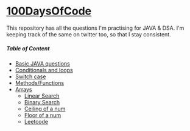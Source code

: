 # [100DaysOfCode](https://twitter.com/anushka4120/status/1427154722423676929?s=20)
This repository has all the questions I'm practising for JAVA & DSA. I'm keeping track of the same on twitter too, so that I stay consistent.
<h5>Table of Content</h5>

- [Basic JAVA questions](https://github.com/Anushka-shukla/100DaysOfCode/tree/main/src/com/company/daysofcode/basics) 
- [Conditionals and loops](https://github.com/Anushka-shukla/100DaysOfCode/tree/main/src/com/company/daysofcode/condtionsAndLoops) 
- [Switch case](https://github.com/Anushka-shukla/100DaysOfCode/tree/main/src/com/company/daysofcode/switchcase)
- [Methods/Functions](https://github.com/Anushka-shukla/100DaysOfCode/tree/main/src/com/company/daysofcode/methodsAndFunctions) 
- [Arrays](https://github.com/Anushka-shukla/100DaysOfCode/tree/main/src/com/company/daysofcode/arrays) 
     - [Linear Search](https://github.com/Anushka-shukla/100DaysOfCode/blob/main/src/com/company/daysofcode/arrays/LinearSearch.java) 
     - [Binary Search](https://github.com/Anushka-shukla/100DaysOfCode/blob/main/src/com/company/daysofcode/arrays/BinarySearch.java) 
     - [Ceiling of a num](https://github.com/Anushka-shukla/100DaysOfCode/blob/main/src/com/company/daysofcode/arrays/CeilingOfANumber.java)
     - [Floor of a num](https://github.com/Anushka-shukla/100DaysOfCode/blob/main/src/com/company/daysofcode/arrays/FloorOfANumber.java) 
     - [Leetcode](https://github.com/Anushka-shukla/100DaysOfCode/tree/main/src/com/company/daysofcode/arrays/LeetCode) 

